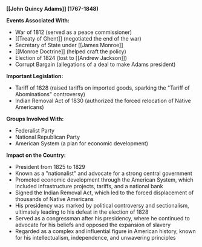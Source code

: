 **[[John Quincy Adams]] (1767-1848)**

**Events Associated With:**

* War of 1812 (served as a peace commissioner)
* [[Treaty of Ghent]] (negotiated the end of the war)
* Secretary of State under [[James Monroe]]
* [[Monroe Doctrine]] (helped craft the policy)
* Election of 1824 (lost to [[Andrew Jackson]])
* Corrupt Bargain (allegations of a deal to make Adams president)

**Important Legislation:**

* Tariff of 1828 (raised tariffs on imported goods, sparking the "Tariff of Abominations" controversy)
* Indian Removal Act of 1830 (authorized the forced relocation of Native Americans)

**Groups Involved With:**

* Federalist Party
* National Republican Party
* American System (a plan for economic development)

**Impact on the Country:**

* President from 1825 to 1829
* Known as a "nationalist" and advocate for a strong central government
* Promoted economic development through the American System, which included infrastructure projects, tariffs, and a national bank
* Signed the Indian Removal Act, which led to the forced displacement of thousands of Native Americans
* His presidency was marked by political controversy and sectionalism, ultimately leading to his defeat in the election of 1828
* Served as a congressman after his presidency, where he continued to advocate for his beliefs and opposed the expansion of slavery
* Regarded as a complex and influential figure in American history, known for his intellectualism, independence, and unwavering principles